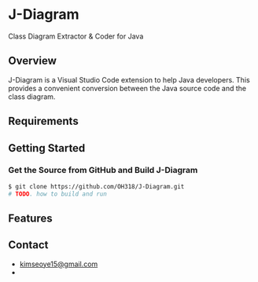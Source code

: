 # J-Diagram
 
Class Diagram Extractor & Coder for Java

## Overview  
J-Diagram is a Visual Studio Code extension to help Java developers. This provides a convenient conversion between the Java source code and the class diagram. 


<!-- This is the program that makes class diagrams to code and vice versa. It will be provided on the VScode extension. The expected outcome is a VScode extension which has following functions. Draw a class diagram by analyzing given source codes. Make a source code structure from a given class diagram.   -->

## Requirements
<!-- dependencies, versions, ... -->

## Getting Started 

### Get the Source from GitHub and Build J-Diagram

```bash
$ git clone https://github.com/OH318/J-Diagram.git
# TODO. how to build and run
```

## Features



## Contact
* [kimseoye15@gmail.com](kimseoye15@gmail.com)
* 

